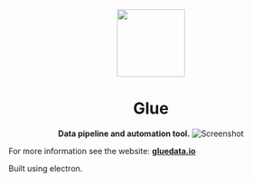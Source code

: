 <div align="center">
  <img src="https://glue-data-io.s3-us-west-2.amazonaws.com/icons/logo.svg" height="120">
  <h1>Glue</h1>
  <strong>Data pipeline and automation tool.</strong>
  <img src="https://glue-data-io.s3-us-west-2.amazonaws.com/images/app_image_ds2.png" alt="Screenshot">
</div>

For more information see the website: [**gluedata.io**](https://gluedata.io)

Built using electron.
